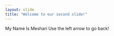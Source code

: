 ```yaml
---
layout: slide
title: "Welcome to our second slide!"
---
```

My Name Is Meshari
Use the left arrow to go back!

